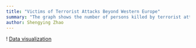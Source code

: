 ```yaml
---
title: "Victims of Terrorist Attacks Beyond Western Europe"
summary: "The graph shows the number of persons killed by terrorist attacks in selected countries other than those in Western Europe in the year of 2014."
author: Shengying Zhao
---
```


! [Data visualization](terrorism-final.png)
